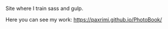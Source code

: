 Site where I train sass and gulp. 

Here you can see my work: 
https://paxrimi.github.io/PhotoBook/
